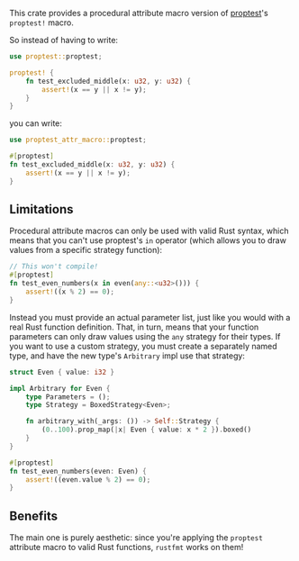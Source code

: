 This crate provides a procedural attribute macro version of [proptest]'s `proptest!` macro.

So instead of having to write:

``` rust
use proptest::proptest;

proptest! {
    fn test_excluded_middle(x: u32, y: u32) {
        assert!(x == y || x != y);
    }
}
```

you can write:

``` rust
use proptest_attr_macro::proptest;

#[proptest]
fn test_excluded_middle(x: u32, y: u32) {
    assert!(x == y || x != y);
}
```

[proptest]: https://docs.rs/proptest/*/

## Limitations

Procedural attribute macros can only be used with valid Rust syntax, which means that you can't
use proptest's `in` operator (which allows you to draw values from a specific strategy
function):

``` rust
// This won't compile!
#[proptest]
fn test_even_numbers(x in even(any::<u32>())) {
    assert!((x % 2) == 0);
}
```

Instead you must provide an actual parameter list, just like you would with a real Rust
function definition.  That, in turn, means that your function parameters can only draw values
using the `any` strategy for their types.  If you want to use a custom strategy, you must
create a separately named type, and have the new type's `Arbitrary` impl use that strategy:

``` rust
struct Even { value: i32 }

impl Arbitrary for Even {
    type Parameters = ();
    type Strategy = BoxedStrategy<Even>;

    fn arbitrary_with(_args: ()) -> Self::Strategy {
        (0..100).prop_map(|x| Even { value: x * 2 }).boxed()
    }
}

#[proptest]
fn test_even_numbers(even: Even) {
    assert!((even.value % 2) == 0);
}
```

## Benefits

The main one is purely aesthetic: since you're applying the `proptest` attribute macro to valid
Rust functions, `rustfmt` works on them!
